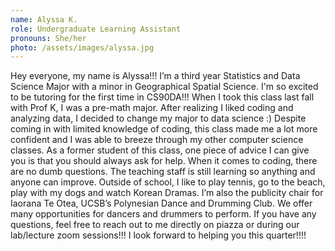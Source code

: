 ```yaml
---
name: Alyssa K. 
role: Undergraduate Learning Assistant
pronouns: She/her
photo: /assets/images/alyssa.jpg
---
```


Hey everyone, my name is Alyssa!!! I’m a third year Statistics and Data Science Major with a minor in Geographical Spatial Science. I'm so excited to be tutoring for the first time in CS90DA!!! When I took this class last fall with Prof K, I was a pre-math major. After realizing I liked coding and analyzing data, I decided to change my major to data science :) Despite coming in with limited knowledge of coding, this class made me a lot more confident and I was able to breeze through my other computer science classes. As a former student of this class, one piece of advice I can give you is that you should always ask for help. When it comes to coding, there are no dumb questions. The teaching staff is still learning so anything and anyone can improve. Outside of school, I like to play tennis, go to the beach, play with my dogs and watch Korean Dramas. I’m also the publicity chair for Iaorana Te Otea, UCSB’s Polynesian Dance and Drumming Club. We offer many opportunities for dancers and drummers to perform. If you have any questions, feel free to reach out to me directly on piazza or during our lab/lecture zoom sessions!!! I look forward to helping you this quarter!!!!

